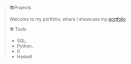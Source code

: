 >📚Projects
>
>    Welcome to my portfolio, where I showcase my [portfolio](https://pages.github.com/)
>
>🛠️ Tools
>- SQL,
>- Python,
>- R
>- Haskell
  
